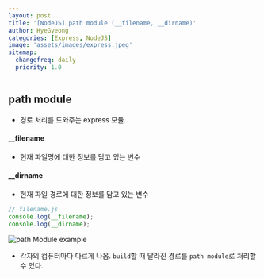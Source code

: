 ```yaml
---
layout: post
title: '[NodeJS] path module (__filename, __dirname)'
author: HyeGyeong
categories: [Express, NodeJS]
image: 'assets/images/express.jpeg'
sitemap:
  changefreq: daily
  priority: 1.0
---
```


## path module

- 경로 처리를 도와주는 express 모듈.

#### \_\_filename

- 현재 파일명에 대한 정보를 담고 있는 변수

#### \_\_dirname

- 현재 파일 경로에 대한 정보를 담고 있는 변수

```js
// filename.js
console.log(__filename);
console.log(__dirname);
```

![path Module example](https://user-images.githubusercontent.com/25483027/59965611-76d0ec00-954b-11e9-9dfe-21a182654de7.png)

- 각자의 컴퓨터마다 다르게 나옴. `build`할 때 달라진 경로를 `path module`로 처리할 수 있다.
